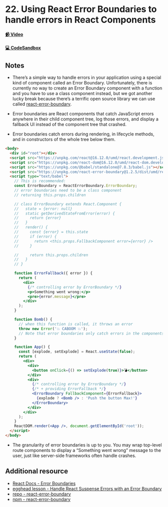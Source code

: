 # 22. Using React Error Boundaries to handle errors in React Components

#### [📹 Video](https://egghead.io/lessons/react-v2-22-using-react-error-boundaries-to-handle-errors-in-react-components?pl=a-beginners-guide-to-react-v2-6c4d)

#### [💻 CodeSandbox](https://codesandbox.io/s/github/kentcdodds/beginners-guide-to-react/tree/codesandbox/22-error-boundaries?from-embed)

## Notes

- There’s a simple way to handle errors in your application using a special kind of component called an Error Boundary. Unfortunately, there is currently no way to create an Error Boundary component with a function and you have to use a class component instead, but we got another lucky break because there’s a terrific open source library we can use called [react-error-boundary](https://github.com/bvaughn/react-error-boundary).

- Error boundaries are React components that catch JavaScript errors anywhere in their child component tree, log those errors, and display a fallback UI instead of the component tree that crashed.

- Error boundaries catch errors during rendering, in lifecycle methods, and in constructors of the whole tree below them.

```html
<body>
  <div id="root"></div>
  <script src="https://unpkg.com/react@16.12.0/umd/react.development.js"></script>
  <script src="https://unpkg.com/react-dom@16.12.0/umd/react-dom.development.js"></script>
  <script src="https://unpkg.com/@babel/standalone@7.8.3/babel.js"></script>
  <script src="https://unpkg.com/react-error-boundary@1.2.5/dist/umd/react-error-boundary.js"></script>
  <script type="text/babel">
    // This is recommended:
    const ErrorBoundary = ReactErrorBoundary.ErrorBoundary;
    // error boundaries need to be a class component
    // returning this.props.children

    // class ErrorBoundary extends React.Component {
    //   state = {error: null}
    //   static getDerivedStateFromError(error) {
    //     return {error}
    //   }
    //   render() {
    //     const {error} = this.state
    //     if (error) {
    //       return <this.props.FallbackComponent error={error} />
    //     }

    //     return this.props.children
    //   }
    // }

    function ErrorFallback({ error }) {
      return (
        <div>
          {/* controlling error by ErrorBoundary */}
          <p>Something went wrong:</p>
          <pre>{error.message}</pre>
        </div>
      );
    }

    function Bomb() {
      // when this function is called, it throws an error
      throw new Error('💥 CABOOM 💥');
      // Note that error boundaries only catch errors in the components below them in the tree.
    }

    function App() {
      const [explode, setExplode] = React.useState(false);
      return (
        <div>
          <div>
            <button onClick={() => setExplode(true)}>💣</button>
          </div>
          <div>
            {/* controlling error by ErrorBoundary */}
            {/* + providing ErrorFallback */}
            <ErrorBoundary FallbackComponent={ErrorFallback}>
              {explode ? <Bomb /> : 'Push the button Max!'}
            </ErrorBoundary>
          </div>
        </div>
      );
    }
    ReactDOM.render(<App />, document.getElementById('root'));
  </script>
</body>
```

- The granularity of error boundaries is up to you. You may wrap top-level route components to display a “Something went wrong” message to the user, just like server-side frameworks often handle crashes.

## Additional resource

- [React Docs - Error Boundaries](https://reactjs.org/docs/error-boundaries.html)
- [egghead lesson - Handle React Suspense Errors with an Error Boundary](https://egghead.io/lessons/react-handle-react-suspense-errors-with-an-error-boundary)
- [repo - react-error-boundary](https://github.com/bvaughn/react-error-boundary)
- [npm - react-error-boundary](https://www.npmjs.com/package/react-error-boundary)
